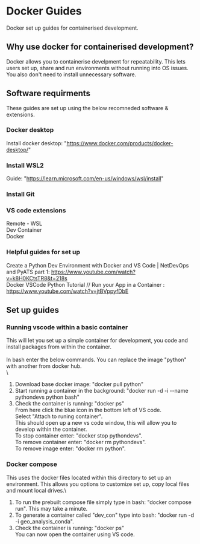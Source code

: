 # Docker Guides

Docker set up guides for containerised development.

## Why use docker for containerised development?

Docker allows you to containerise develpment for repeatability. This lets users set up, share and run environments without running into OS issues. You also don't need to install unnecessary software.

## Software requirments

These guides are set up using the below recomneded software & extensions.

### Docker desktop

Install docker desktop: "https://www.docker.com/products/docker-desktop/"

### Install WSL2

Guide: "https://learn.microsoft.com/en-us/windows/wsl/install"

### Install Git

### VS code extensions

Remote - WSL \
Dev Container \
Docker

### Helpful guides for set up

Create a Python Dev Environment with Docker and VS Code | NetDevOps and PyATS part 1: https://www.youtube.com/watch?v=k8H0KCtsTR8&t=218s \
Docker VSCode Python Tutorial // Run your App in a Container : https://www.youtube.com/watch?v=jtBVppyfDbE

## Set up guides

### Running vscode within a basic container

This will let you set up a simple container for development, you code and install packages from within the container. \
\
In bash enter the below commands. You can replace the image "python" with another from docker hub. \
\

1. Download base docker image: "docker pull python"
2. Start running a container in the background: "docker run -d -i --name pythondevs python bash"
3. Check the container is running: "docker ps"
\
From here click the blue icon in the bottom left of VS code. \
Select "Attach to runing container". \
This should open up a new vs code window, this will allow you to develop within the container. \
To stop container enter: "docker stop pythondevs". \
To remove container enter: "docker rm pythondevs". \
To remove image enter: "docker rm python".

### Docker compose

This uses the docker files located within this directory to set up an environment. This allows you options to customize set up, copy local files and mount local drives.\

1. To run the prebuilt compose file simply type in bash: "docker compose run". This may take a minute.
2. To generate a container called "dev_con" type into bash: "docker run -d -i geo_analysis_conda".
3. Check the container is running: "docker ps"
\
You can now open the container using VS code.
